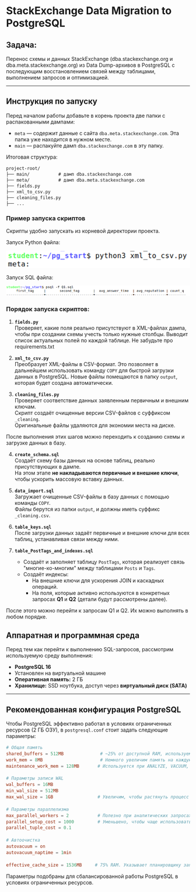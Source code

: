 # StackExchange Data Migration to PostgreSQL

## Задача:
Перенос схемы и данных StackExchange (dba.stackexchange.org и dba.meta.stackexchange.org) из Data Dump-архивов в PostgreSQL с последующим восстановлением связей между таблицами, выполнением запросов и оптимизацией.

---

## Инструкция по запуску

Перед началом работы добавьте в корень проекта две папки с распакованными дампами:

- `meta` — содержит данные с сайта `dba.meta.stackexchange.com`. Эта папка уже находится в нужном месте.
- `main` — распакуйте дамп `dba.stackexchange.com` в эту папку.

Итоговая структура:
```
project-root/
├── main/           # дамп dba.stackexchange.com
├── meta/           # дамп dba.meta.stackexchange.com
├── fields.py
├── xml_to_csv.py
├── cleaning_files.py
├── ...
```
### Пример запуска скриптов
Скрипты удобно запускать из корневой директории проекта.

Запуск Python файла:

![Запуск Python файла](images/python_example.png)

Запуск SQL файла:

![Запуск SQL файла](images/sql_example.png)


### Порядок запуска скриптов:

1. **`fields.py`**  
   Проверяет, какие поля реально присутствуют в XML-файлах дампа, чтобы при создании схемы учесть только нужные столбцы. Выводит список актуальных полей по каждой таблице. Не забудьте про requirements.txt

2. **`xml_to_csv.py`**  
   Преобразует XML-файлы в CSV-формат. Это позволяет в дальнейшем использовать команду `COPY` для быстрой загрузки данных в PostgreSQL. Новые файлы помещаются в папку `output`, которая будет создана автоматически.

3. **`cleaning_files.py`**  
   Проверяет соответствие данных заявленным первичным и внешним ключам.  
   Скрипт создаёт очищенные версии CSV-файлов с суффиксом `_cleaning`.  
   Оригинальные файлы удаляются для экономии места на диске.

После выполнения этих шагов можно переходить к созданию схемы и загрузке данных в базу.

4. **`create_schema.sql`**  
   Создаёт схему базы данных на основе таблиц, реально присутствующих в дампе.  
   На этом этапе **не накладываются первичные и внешние ключи**, чтобы ускорить массовую вставку данных.

5. **`data_import.sql`**  
   Загружает очищенные CSV-файлы в базу данных с помощью команды `COPY`.  
   Файлы берутся из папки `output`, и должны иметь суффикс `_cleaning.csv`.

6. **`table_keys.sql`**  
   После загрузки данных задаёт первичные и внешние ключи для всех таблиц, устанавливая связи между ними.

7. **`table_PostTags_and_indexes.sql`**  
   - Создаёт и заполняет таблицу `PostTags`, которая реализует связь "многие-ко-многим" между таблицами `Posts` и `Tags`.
   - Создаёт индексы:
     - На внешние ключи для ускорения JOIN и каскадных операций.
     - На поля, которые активно используются в конкретных запросах **Q1** и **Q2** (детали будут рассмотрены далее).

После этого можно перейти к запросам Q1 и Q2. Их можно выполнять в любом порядке.

## Аппаратная и программная среда

Перед тем как перейти к выполнению SQL-запросов, рассмотрим используемую среду выполнения:

- **PostgreSQL 16**
- Установлен на виртуальной машине
- **Оперативная память:** 2 ГБ
- **Хранилище:** SSD ноутбука, доступ через **виртуальный диск (SATA)**

---

## Рекомендованная конфигурация PostgreSQL

Чтобы PostgreSQL эффективно работал в условиях ограниченных ресурсов (2 ГБ ОЗУ), в `postgresql.conf` стоит задать следующие параметры:

```conf
# Общая память
shared_buffers = 512MB              # ~25% от доступной RAM, используемой PostgreSQL
work_mem = 8MB                      # Немного увеличим память на каждую операцию сортировки/хэша в запросах
maintenance_work_mem = 128MB       # Используется при ANALYZE, VACUUM, создании индексов

# Параметры записи WAL
wal_buffers = 16MB
min_wal_size = 512MB
max_wal_size = 1GB                 # Увеличим, чтобы растянуть процесс записи большого объёма новых данных на более продолжительное время

# Параметры параллелизма
max_parallel_workers = 2           # Полезно при аналитических запросах
parallel_setup_cost = 1000         # Уменьшено, чтобы чаще использовать параллельные планы
parallel_tuple_cost = 0.1

# Автоочистка
autovacuum = on
autovacuum_naptime = 1min

effective_cache_size = 1536MB     # 75% RAM. Указывает планировщику запросов, сколько памяти может быть кэшировано системой. Повышает вероятность выбора индексов.
```

Параметры подобраны для сбалансированной работы PostgreSQL в условиях ограниченных ресурсов.
